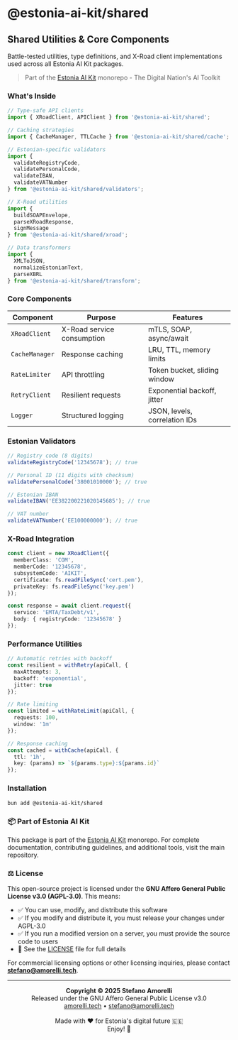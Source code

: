 # @estonia-ai-kit/shared

## Shared Utilities & Core Components

Battle-tested utilities, type definitions, and X-Road client implementations used across all Estonia AI Kit packages.

> Part of the [Estonia AI Kit](https://github.com/stefanoamorelli/estonia-ai-kit) monorepo - The Digital Nation's AI Toolkit

### What's Inside

```typescript
// Type-safe API clients
import { XRoadClient, APIClient } from '@estonia-ai-kit/shared';

// Caching strategies  
import { CacheManager, TTLCache } from '@estonia-ai-kit/shared/cache';

// Estonian-specific validators
import { 
  validateRegistryCode,
  validatePersonalCode,
  validateIBAN,
  validateVATNumber 
} from '@estonia-ai-kit/shared/validators';

// X-Road utilities
import { 
  buildSOAPEnvelope,
  parseXRoadResponse,
  signMessage 
} from '@estonia-ai-kit/shared/xroad';

// Data transformers
import { 
  XMLToJSON,
  normalizeEstonianText,
  parseXBRL 
} from '@estonia-ai-kit/shared/transform';
```

### Core Components

| Component | Purpose | Features |
|-----------|---------|----------|
| `XRoadClient` | X-Road service consumption | mTLS, SOAP, async/await |
| `CacheManager` | Response caching | LRU, TTL, memory limits |
| `RateLimiter` | API throttling | Token bucket, sliding window |
| `RetryClient` | Resilient requests | Exponential backoff, jitter |
| `Logger` | Structured logging | JSON, levels, correlation IDs |

### Estonian Validators

```typescript
// Registry code (8 digits)
validateRegistryCode('12345678'); // true

// Personal ID (11 digits with checksum)
validatePersonalCode('38001010000'); // true

// Estonian IBAN
validateIBAN('EE382200221020145685'); // true

// VAT number
validateVATNumber('EE100000000'); // true
```

### X-Road Integration

```typescript
const client = new XRoadClient({
  memberClass: 'COM',
  memberCode: '12345678',
  subsystemCode: 'AIKIT',
  certificate: fs.readFileSync('cert.pem'),
  privateKey: fs.readFileSync('key.pem')
});

const response = await client.request({
  service: 'EMTA/TaxDebt/v1',
  body: { registryCode: '12345678' }
});
```

### Performance Utilities

```typescript
// Automatic retries with backoff
const resilient = withRetry(apiCall, {
  maxAttempts: 3,
  backoff: 'exponential',
  jitter: true
});

// Rate limiting
const limited = withRateLimit(apiCall, {
  requests: 100,
  window: '1m'
});

// Response caching
const cached = withCache(apiCall, {
  ttl: '1h',
  key: (params) => `${params.type}:${params.id}`
});
```

### Installation

```bash
bun add @estonia-ai-kit/shared
```

### 📦 Part of Estonia AI Kit

This package is part of the [Estonia AI Kit](https://github.com/stefanoamorelli/estonia-ai-kit) monorepo. For complete documentation, contributing guidelines, and additional tools, visit the main repository.

### ⚖️ License

This open-source project is licensed under the **GNU Affero General Public License v3.0 (AGPL-3.0)**. This means:

- ✅ You can use, modify, and distribute this software
- ✅ If you modify and distribute it, you must release your changes under AGPL-3.0
- ✅ If you run a modified version on a server, you must provide the source code to users
- 📄 See the [LICENSE](../../LICENSE) file for full details

For commercial licensing options or other licensing inquiries, please contact **stefano@amorelli.tech**.

---

<div align="center">
  <p>
    <strong>Copyright © 2025 Stefano Amorelli</strong><br>
    Released under the GNU Affero General Public License v3.0<br>
    <a href="https://amorelli.tech">amorelli.tech</a> • <a href="mailto:stefano@amorelli.tech">stefano@amorelli.tech</a><br>
    <br>
    Made with ❤️ for Estonia's digital future 🇪🇪<br>
    Enjoy! 🎉
  </p>
</div>